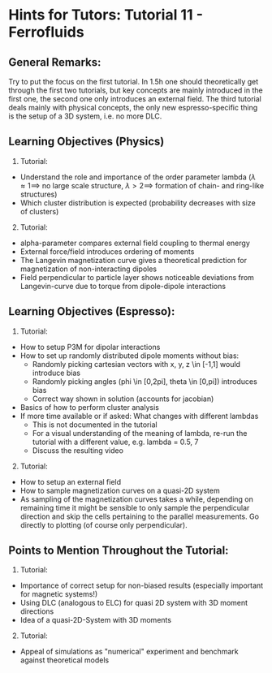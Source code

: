 # Hints for Tutors: Tutorial 11 - Ferrofluids

## General Remarks:
Try to put the focus on the first tutorial.
In 1.5h one should theoretically get through the first two tutorials, but key concepts are mainly introduced in the first one, the second one only introduces an external field.
The third tutorial deals mainly with physical concepts, the only new espresso-specific thing is the setup of a 3D system, i.e. no more DLC.

## Learning Objectives (Physics)
 1. Tutorial:
   - Understand the role and importance of the order parameter lambda ($\lambda \approx 1 \implies$ no large scale structure, $\lambda > 2 \implies$ formation of chain- and ring-like structures)
   - Which cluster distribution is expected (probability decreases with size of clusters)
   
 2. Tutorial:
   - alpha-parameter compares external field coupling to thermal energy
   - External force/field introduces ordering of moments
   - The Langevin magnetization curve gives a theoretical prediction for magnetization of non-interacting dipoles
   - Field perpendicular to particle layer shows noticeable deviations from Langevin-curve due to torque from dipole-dipole interactions

## Learning Objectives (Espresso):
 1. Tutorial: 
   - How to setup P3M for dipolar interactions
   - How to set up randomly distributed dipole moments without bias:
     - Randomly picking cartesian vectors with x, y, z \in [-1,1] would introduce bias
     - Randomly picking angles (phi \in [0,2pi], theta \in [0,pi]) introduces bias
     - Correct way shown in solution (accounts for jacobian)
   - Basics of how to perform cluster analysis
   - If more time available or if asked: What changes with different lambdas
     - This is not documented in the tutorial
     - For a visual understanding of the meaning of lambda, re-run the tutorial with a different value, e.g. lambda = 0.5, 7
     - Discuss the resulting video

 2. Tutorial:
   - How to setup an external field
   - How to sample magnetization curves on a quasi-2D system
   - As sampling of the magnetization curves takes a while, depending on remaining time it might be sensible to only sample the perpendicular direction and skip the cells pertaining to the parallel measurements. Go directly to plotting (of course only perpendicular).

## Points to Mention Throughout the Tutorial:
 1. Tutorial:
   - Importance of correct setup for non-biased results (especially important for magnetic systems!)
   - Using DLC (analogous to ELC) for quasi 2D system with 3D moment directions
   - Idea of a quasi-2D-System with 3D moments
 2. Tutorial:
   - Appeal of simulations as "numerical" experiment and benchmark against theoretical models
